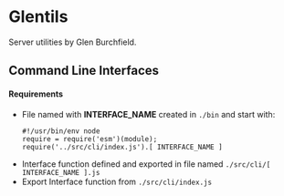 # Glentils
Server utilities by Glen Burchfield.

## Command Line Interfaces
#### Requirements
- File named with __INTERFACE_NAME__ created in `./bin` and start with:
    ```
    #!/usr/bin/env node
    require = require('esm')(module);
    require('../src/cli/index.js').[ INTERFACE_NAME ]
    ```
- Interface function defined and exported in file named `./src/cli/[ INTERFACE_NAME ].js`
- Export Interface function from `./src/cli/index.js`